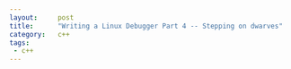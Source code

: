 ```yaml
---
layout:     post
title:      "Writing a Linux Debugger Part 4 -- Stepping on dwarves"
category:   c++
tags:
 - c++
---
```

